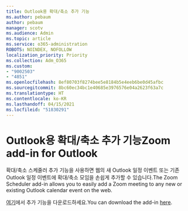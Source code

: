 ```yaml
---
title: Outlook용 확대/축소 추가 기능
ms.author: pebaum
author: pebaum
manager: scotv
ms.audience: Admin
ms.topic: article
ms.service: o365-administration
ROBOTS: NOINDEX, NOFOLLOW
localization_priority: Priority
ms.collection: Adm_O365
ms.custom:
- "9002503"
- "4851"
ms.openlocfilehash: 8ef80703f8274bee5e8184b5e4eeb6be0d45afbc
ms.sourcegitcommit: 8bc60ec34bc1e40685e3976576e04a2623f63a7c
ms.translationtype: HT
ms.contentlocale: ko-KR
ms.lasthandoff: 04/15/2021
ms.locfileid: "51830291"
---
```

# <a name="zoom-add-in-for-outlook"></a><span data-ttu-id="f3d03-102">Outlook용 확대/축소 추가 기능</span><span class="sxs-lookup"><span data-stu-id="f3d03-102">Zoom add-in for Outlook</span></span>

<span data-ttu-id="f3d03-103">확대/축소 스케줄러 추가 기능을 사용하면 웹의 새 Outlook 일정 이벤트 또는 기존 Outlook 일정 이벤트에 확대/축소 모임을 손쉽게 추가할 수 있습니다.</span><span class="sxs-lookup"><span data-stu-id="f3d03-103">The Zoom Scheduler add-in allows you to easily add a Zoom meeting to any new or existing Outlook calendar event on the web.</span></span>

<span data-ttu-id="f3d03-104">[여기](https://go.microsoft.com/fwlink/?linkid=2126413)에서 추가 기능을 다운로드하세요.</span><span class="sxs-lookup"><span data-stu-id="f3d03-104">You can download the add-in [here](https://go.microsoft.com/fwlink/?linkid=2126413).</span></span>
 